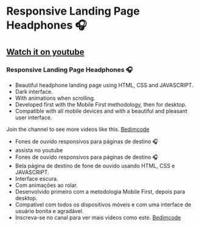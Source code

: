 # Responsive Landing Page Headphones 🎧

## [Watch it on youtube](https://youtu.be/wXnlHIvKnTM)

### Responsive Landing Page Headphones 🎧

- Beautiful headphone landing page using HTML, CSS and JAVASCRIPT.
- Dark interface.
- With animations when scrolling.
- Developed first with the Mobile First methodology, then for desktop.
- Compatible with all mobile devices and with a beautiful and pleasant user interface.

Join the channel to see more videos like this. [Bedimcode](https://www.youtube.com/c/Bedimcode)

- Fones de ouvido responsivos para páginas de destino 🎧
- assista no youtube
- Fones de ouvido responsivos para páginas de destino 🎧
- Bela página de destino de fone de ouvido usando HTML, CSS e JAVASCRIPT.
- Interface escura.
- Com animações ao rolar.
- Desenvolvido primeiro com a metodologia Mobile First, depois para desktop.
- Compatível com todos os dispositivos móveis e com uma interface de usuário bonita e agradável.
- Inscreva-se no canal para ver mais vídeos como este. [Bedimcode](https://www.youtube.com/c/Bedimcode)
